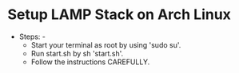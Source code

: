 # Setup LAMP Stack on Arch Linux
* Steps: -
  * Start your terminal as root by using 'sudo su'.
  * Run start.sh by sh 'start.sh'.
  * Follow the instructions CAREFULLY.
